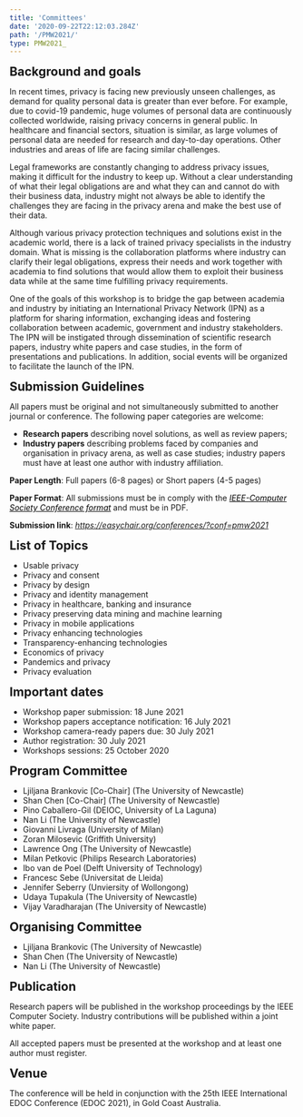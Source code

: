 ```yaml
---
title: 'Committees'
date: '2020-09-22T22:12:03.284Z'
path: '/PMW2021/'
type: PMW2021_
---
```


<div style="font-size:16pt;font-weight: bold;margin-bottom: 10pt">Background and goals</div>

In recent times, privacy is facing new previously unseen challenges, as demand for quality personal data is greater than ever before. For example, due to covid-19 pandemic, huge volumes of personal data are continuously collected worldwide, raising privacy concerns in general public. In healthcare and financial sectors, situation is similar, as large volumes of personal data are needed for research and day-to-day operations. Other industries and areas of life are facing similar challenges.

Legal frameworks are constantly changing to address privacy issues, making it difficult for the industry to keep up. Without a clear understanding of what their legal obligations are and what they can and cannot do with their business data, industry might not always be able to identify the challenges they are facing in the privacy arena and make the best use of their data.

Although various privacy protection techniques and solutions exist in the academic world, there is a lack of trained privacy specialists in the industry domain. What is missing is the collaboration platforms where industry can clarify their legal obligations, express their needs and work together with academia to find solutions that would allow them to exploit their business data while at the same time fulfilling privacy requirements. 

One of the goals of this workshop is to bridge the gap between academia and industry by initiating an International Privacy Network (IPN) as a platform for sharing information, exchanging ideas and fostering collaboration between academic, government and industry stakeholders. The IPN will be instigated through dissemination of scientific research papers, industry white papers and case studies, in the form of presentations and publications. In addition, social events will be organized to facilitate the launch of the IPN.

<div style="font-size:16pt;font-weight: bold;margin-bottom: 10pt">Submission Guidelines</div>

All papers must be original and not simultaneously submitted to another journal or conference. The following paper categories are welcome:

- **Research papers** describing novel solutions, as well as review papers;
- **Industry papers** describing problems faced by companies and organisation in privacy arena, as well as case studies; industry papers must have at least one author with industry affiliation.

**Paper Length**: Full papers (6-8 pages) or Short papers (4-5 pages)

**Paper Format**: All submissions must be in comply with the <a style="color: black;text-decoration: underline;" href="http://www.ieee.org/conferences_events/conferences/publishing/templates.html"><i>IEEE-Computer Society Conference format</i></a> and must be in PDF.

**Submission link**: <i><u>https://easychair.org/conferences/?conf=pmw2021</u></i>

<div style="font-size:16pt;font-weight: bold;margin-bottom: 10pt">List of Topics</div>

- Usable privacy
- Privacy and consent
- Privacy by design
- Privacy and identity management
- Privacy in healthcare, banking and insurance
- Privacy preserving data mining and machine learning
- Privacy in mobile applications
- Privacy enhancing technologies
- Transparency-enhancing technologies
- Economics of privacy
- Pandemics and privacy
- Privacy evaluation

<div style="font-size:16pt;font-weight: bold;margin-bottom: 10pt">Important dates</div>

- Workshop paper submission: 18 June 2021
- Workshop papers acceptance notification: 16 July 2021
- Workshop camera-ready papers due: 30 July 2021
- Author registration: 30 July 2021
- Workshops sessions: 25 October 2020

<div style="font-size:16pt;font-weight: bold;margin-bottom: 10pt">Program Committee</div>

- Ljiljana Brankovic [Co-Chair] (The University of Newcastle)
- Shan Chen [Co-Chair] (The University of Newcastle)
- Pino Caballero-Gil (DEIOC, University of La Laguna)
- Nan Li (The University of Newcastle)
- Giovanni Livraga (University of Milan)
- Zoran Milosevic (Griffith University)
- Lawrence Ong (The University of Newcastle)
- Milan Petkovic (Philips Research Laboratories)
- Ibo van de Poel (Delft University of Technology)
- Francesc Sebe (Universitat de Lleida)
- Jennifer Seberry (Unviersity of Wollongong)
- Udaya Tupakula (The University of Newcastle)
- Vijay Varadharajan (The University of Newcastle)

<div style="font-size:16pt;font-weight: bold;margin-bottom: 10pt">Organising Committee</div>

- Ljiljana Brankovic (The University of Newcastle)
- Shan Chen (The University of Newcastle)
- Nan Li (The University of Newcastle)

<div style="font-size:16pt;font-weight: bold;margin-bottom: 10pt">Publication</div>

Research papers will be published in the workshop proceedings by the IEEE Computer Society. Industry contributions will be published within a joint white paper.

All accepted papers must be presented at the workshop and at least one author must register.

<div style="font-size:16pt;font-weight: bold;margin-bottom: 10pt">Venue</div>

The conference will be held in conjunction with the 25th IEEE International EDOC Conference (EDOC 2021), in Gold Coast Australia.
